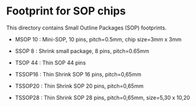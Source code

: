 Footprint for SOP chips
=======================

  This directory contains Small Outline Packages (SOP) footprints.

 * MSOP 10 : Mini-SOP, 10 pins, pitch=0.5mm, chip size=3mm x 3mm

 * SSOP  8 : Shrink small package, 8 pins, pitch=0.65mm

 * TSOP 44 : Thin SOP 44 pins

 * TSSOP16 : Thin Shrink SOP 16 pins, pitch=0,65mm
 * TSSOP20 : Thin Shrink SOP 20 pins, pitch=0,65mm
 * TSSOP28 : Thin Shrink SOP 28 pins, pitch=0,65mm, size=5,30 x 10,20
